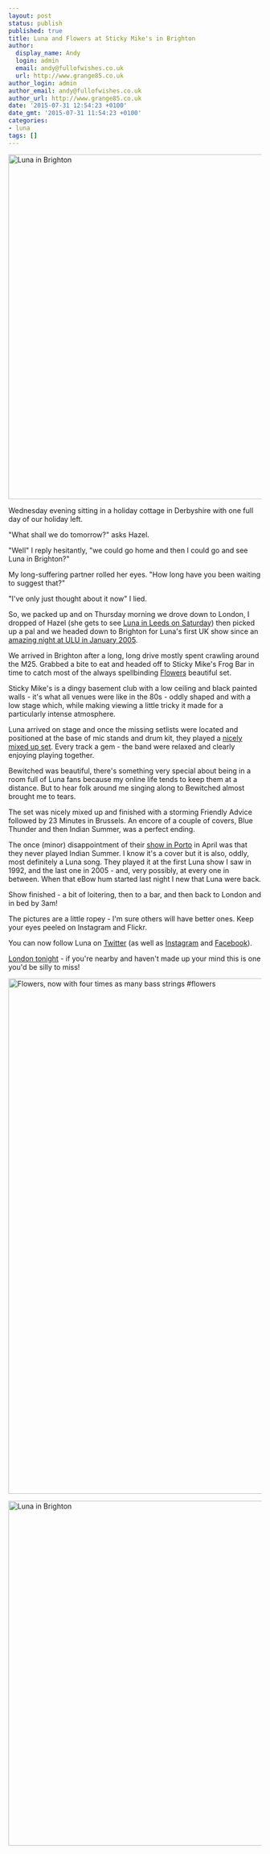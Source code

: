 ```yaml
---
layout: post
status: publish
published: true
title: Luna and Flowers at Sticky Mike's in Brighton
author:
  display_name: Andy
  login: admin
  email: andy@fullofwishes.co.uk
  url: http://www.grange85.co.uk
author_login: admin
author_email: andy@fullofwishes.co.uk
author_url: http://www.grange85.co.uk
date: '2015-07-31 12:54:23 +0100'
date_gmt: '2015-07-31 11:54:23 +0100'
categories:
- luna
tags: []
---
```

<p><a data-flickr-embed="true" href="https://www.flickr.com/photos/grange85/20160306802/in/dateposted-public/" title="Luna in Brighton"><img src="https://farm1.staticflickr.com/329/20160306802_f67815d11e_b.jpg" width="1024" height="685" alt="Luna in Brighton"></a></p>
<p>Wednesday evening sitting in a holiday cottage in Derbyshire with one full day of our holiday left. </p>
<p>"What shall we do tomorrow?" asks Hazel. </p>
<p>"Well" I reply hesitantly, "we could go home and then I could go and see Luna in Brighton?" </p>
<p>My long-suffering partner rolled her eyes. "How long have you been waiting to suggest that?" </p>
<p>"I've only just thought about it now" I lied.</p>
<p>So, we packed up and on Thursday morning we drove down to London, I dropped of Hazel (she gets to see <a href="/database/luna/shows/2015-08-01-luna-brudenell-social-club-leeds-uk.html">Luna in Leeds on Saturday</a>) then picked up a pal and we headed down to Brighton for Luna's first UK show since an <a href="/database/luna/shows/2005-01-17-luna-ulu-london-uk.html">amazing night at ULU in January 2005</a>.</p>
<p>We arrived in Brighton after a long, long drive mostly spent crawling around the M25. Grabbed a bite to eat and headed off to Sticky Mike's Frog Bar in time to catch most of the always spellbinding <a href="https://www.facebook.com/flowersdomusic">Flowers</a> beautiful set.</p>
<p>Sticky Mike's is a dingy basement club with a low ceiling and black painted walls - it's what all venues were like in the 80s - oddly shaped and with a low stage which, while making viewing a little tricky it made for a particularly intense atmosphere.</p>
<p>Luna arrived on stage and once the missing setlists were located and positioned at the base of mic stands and drum kit, they played a <a href="/database/luna/shows/2015-07-30-luna-sticky-mikes-frog-bar-brighton-uk.html">nicely mixed up set</a>. Every track a gem - the band were relaxed and clearly enjoying playing together. </p>
<p>Bewitched was beautiful, there's something very special about being in a room full of Luna fans because my online life tends to keep them at a distance. But to hear folk around me singing along to Bewitched almost brought me to tears.</p>
<p>The set was nicely mixed up and finished with a storming Friendly Advice followed by 23 Minutes in Brussels. An encore of a couple of covers, Blue Thunder and then Indian Summer, was a perfect ending.</p>
<p>The once (minor) disappointment of their <a href="/database/luna/shows/2015-04-26-luna-casa-da-musica-porto-portugal.html">show in Porto</a> in April was that they never played Indian Summer. I know it's a cover but it is also, oddly, most definitely a Luna song. They played it at the first Luna show I saw in 1992, and the last one in 2005 - and, very possibly, at every one in between. When that eBow hum started last night I new that Luna were back.</p>
<p>Show finished - a bit of loitering, then to a bar, and then back to London and in bed by 3am!</p>
<p>The pictures are a little ropey - I'm sure others will have better ones. Keep your eyes peeled on Instagram and Flickr.</p>
<p>You can now follow Luna on <a href="https://twitter.com/luna_theband">Twitter</a> (as well as <a href="https://instagram.com/luna_nyc/">Instagram</a> and <a href="https://www.facebook.com/Luna.Official.Bandpage">Facebook</a>).</p>
<p><a href="/database/luna/shows/2015-07-31-luna-the-garage-london-uk.html">London tonight</a> - if you're nearby and haven't made up your mind this is one you'd be silly to miss!</p>
<p><a data-flickr-embed="true" href="https://www.flickr.com/photos/grange85/19980555898/in/datetaken/" title="Flowers, now with four times as many bass strings #flowers"><img src="https://farm1.staticflickr.com/508/19980555898_d7a6edee62_b.jpg" width="1024" height="1024" alt="Flowers, now with four times as many bass strings #flowers"></a></p>
<p><a data-flickr-embed="true" href="https://www.flickr.com/photos/grange85/20168429785/in/dateposted-public/" title="Luna in Brighton"><img src="https://farm1.staticflickr.com/498/20168429785_06d690e964_b.jpg" width="1024" height="685" alt="Luna in Brighton"></a></p>
